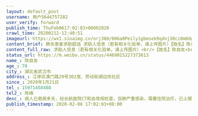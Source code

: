```yaml
---
layout: default_post
username: 用户5644757282
user_verify: forward
publish_time: ThuFeb0617:02:03+08002020
crawl_time: 20200212-12:40:51
imageurl: https://wx1.sinaimg.cn/orj360/006a0Peily1gbmsek9qdnj30ci0m8dgx.jpg,https://wx2.sinaimg.cn/orj360/006a0Peily1gbmsem0adej30u01hcqf1.jpg,https://wx4.sinaimg.cn/orj360/006a0Peily1gbmsemg1j2j30ci0m8tap.jpg,https://wx4.sinaimg.cn/orj360/006a0Peily1gbmsensahkj30u01hctl3.jpg
content_brief: 肺炎患者求助超话 求助人信息（若有相关化验单，请上传图片）【姓名】陈自友【年龄】78【所在城市】湖北省武汉市【所在小区、社区】江岸区澳门路29号302室、劳动街湖边坊社区【患病时间】2020年1月21日【联系方式】15971458488【其他紧急联系人】陈峰【病情描述】病人已患病多天，经长航医 ...全文
content_full_raw: 求助人信息（若有相关化验单，请上传图片）<br/>【姓名】陈自友<br/>【年龄】78<br/>【所在城市】湖北省武汉市<br/>【所在小区、社区】江岸区澳门路29号302室、劳动街湖边坊社区<br/>【患病时间】2020年1月21日<br/>【联系方式】15971458488<br/>【其他紧急联系人】陈峰<br/>【病情描述】病人已患病多天，经长航医院CT和血常规检查，双肺严重感染，需要住院治疗，已上报社区一周，至今无法解决床位。病人年迈，现在卧病在床，已无法进食，仅靠氧气机呼吸，急需住院治疗，救命！加急！
status_url: https://m.weibo.cn/status/4469015227373813
name_: 陈自友
age_: 78
city_: 湖北省武汉市
address_: 江岸区澳门路29号302室、劳动街湖边坊社区
since_: 2020年1月21日
tel_: 15971458488
tel2_: 陈峰
desc_: 病人已患病多天，经长航医院CT和血常规检查，双肺严重感染，需要住院治疗，已上报社区一周，至今无法解决床位。病人年迈，现在卧病在床，已无法进食，仅靠氧气机呼吸，急需住院治疗，救命！加急！
publish_timestamp: 2020-02-06 17:02:03+08:00
---
```

